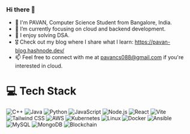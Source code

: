 ### Hi there 👋

- 👾 I'm PAVAN, Computer Science Student from Bangalore, India.
- 🔭 I’m currently focusing on cloud and backend development.
- 🌱 I enjoy solving DSA.
- 🎖️ Check out my blog where I share what I learn: https://pavan-blog.hashnode.dev/
- 📫 Feel free to connect with me at pavancs088@gmail.com if you're interested in cloud.

# 💻 Tech Stack

![C++](https://img.shields.io/badge/c++-%2300599C.svg?style=for-the-badge&logo=c%2B%2B&logoColor=white) 
![Java](https://img.shields.io/badge/java-%23ED8B00.svg?style=for-the-badge&logo=openjdk&logoColor=white) 
![Python](https://img.shields.io/badge/python-3670A0?style=for-the-badge&logo=python&logoColor=ffdd54) 
![JavaScript](https://img.shields.io/badge/javascript-%23323330.svg?style=for-the-badge&logo=javascript&logoColor=%23F7DF1E) 
![Node.js](https://img.shields.io/badge/node.js-%23339933.svg?style=for-the-badge&logo=node.js&logoColor=white) 
![React](https://img.shields.io/badge/React-%2320232a.svg?style=for-the-badge&logo=react&logoColor=61DAFB) 
![Vite](https://img.shields.io/badge/Vite-%230a9f3d.svg?style=for-the-badge&logo=vite&logoColor=white) 
![Tailwind CSS](https://img.shields.io/badge/Tailwind%20CSS-%2338B2E8.svg?style=for-the-badge&logo=tailwindcss&logoColor=white)
![AWS](https://img.shields.io/badge/AWS-%23FF9900.svg?style=for-the-badge&logo=amazonaws&logoColor=white) 
![Kubernetes](https://img.shields.io/badge/Kubernetes-%2335BEB8.svg?style=for-the-badge&logo=kubernetes&logoColor=white) 
![Linux](https://img.shields.io/badge/Linux-%234B0082.svg?style=for-the-badge&logo=linux&logoColor=white) 
![Docker](https://img.shields.io/badge/Docker-%232496ED.svg?style=for-the-badge&logo=docker&logoColor=white) 
![Ansible](https://img.shields.io/badge/ansible-%231A1918.svg?style=for-the-badge&logo=ansible&logoColor=white) 
![MySQL](https://img.shields.io/badge/mysql-%2300000f.svg?style=for-the-badge&logo=mysql&logoColor=white) 
![MongoDB](https://img.shields.io/badge/MongoDB-%234ea94b.svg?style=for-the-badge&logo=mongodb&logoColor=white) 
![Blockchain](https://img.shields.io/badge/Blockchain-%23363636.svg?style=for-the-badge&logo=blockchain&logoColor=white) 

<!-- 
# 📊 GitHub Stats:
![](https://github-readme-stats.vercel.app/api?username=pavan28git&theme=dark&hide_border=false&include_all_commits=false&count_private=false)<br/>
![](https://github-readme-streak-stats.herokuapp.com/?user=pavan28git&theme=dark&hide_border=false)<br/>
![](https://github-readme-stats.vercel.app/api/top-langs/?username=pavan28git&theme=dark&hide_border=false&include_all_commits=false&count_private=false&layout=compact)

---
[![](https://visitcount.itsvg.in/api?id=pavan28git&icon=0&color=0)](https://visitcount.itsvg.in)
 -->

<!-- Proudly created with GPRM ( https://gprm.itsvg.in ) -->

